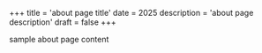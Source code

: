 +++
title = 'about page title'
date = 2025
description = 'about page description'
draft = false
+++

sample about page content
